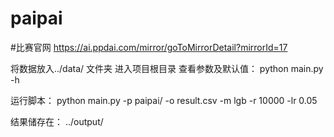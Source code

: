 # paipai

#比赛官网
https://ai.ppdai.com/mirror/goToMirrorDetail?mirrorId=17

将数据放入../data/ 文件夹
进入项目根目录
查看参数及默认值：
python main.py -h

运行脚本：
python main.py -p paipai/ -o result.csv -m lgb -r 10000 -lr 0.05

结果储存在： ../output/
